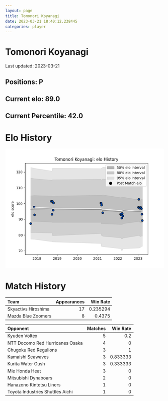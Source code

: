 ```yaml
---  
layout: page  
title: Tomonori Koyanagi  
date: 2023-03-21 18:40:12.238445  
categories: player  
---
```

# Tomonori Koyanagi


Last updated: 2023-03-21
## Positions: P

## Current elo: 89.0

## Current Percentile: 42.0

# Elo History


![elo history](history_TomonoriKoyanagi.png)
# Match History


| Team                |   Appearances |   Win Rate |
|:--------------------|--------------:|-----------:|
| Skyactivs Hiroshima |            17 |   0.235294 |
| Mazda Blue Zoomers  |             8 |   0.4375   |

| Opponent                         |   Matches |   Win Rate |
|:---------------------------------|----------:|-----------:|
| Kyuden Voltex                    |         5 |   0.2      |
| NTT Docomo Red Hurricanes Osaka  |         4 |   0        |
| Chugoku Red Regulions            |         3 |   1        |
| Kamaishi Seawaves                |         3 |   0.833333 |
| Kurita Water Gush                |         3 |   0.333333 |
| Mie Honda Heat                   |         3 |   0        |
| Mitsubishi Dynaboars             |         2 |   0        |
| Hanazono Kintetsu Liners         |         1 |   0        |
| Toyota Industries Shuttles Aichi |         1 |   0        |